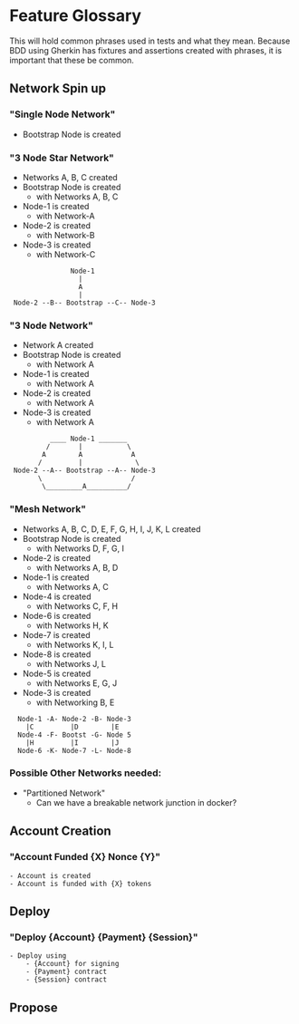 # Feature Glossary

This will hold common phrases used in tests and what they mean.  Because BDD using Gherkin has fixtures and assertions
created with phrases, it is important that these be common.

## Network Spin up

### "Single Node Network"

 - Bootstrap Node is created

### "3 Node Star Network"

 - Networks A, B, C created
 - Bootstrap Node is created
    - with Networks A, B, C
 - Node-1 is created
    - with Network-A
 - Node-2 is created
    - with Network-B
 - Node-3 is created
    - with Network-C

```
               Node-1
                 |
                 A
                 |
 Node-2 --B-- Bootstrap --C-- Node-3
```

### "3 Node Network"

 - Network A created
 - Bootstrap Node is created
    - with Network A
 - Node-1 is created
    - with Network A
 - Node-2 is created
    - with Network A
 - Node-3 is created
    - with Network A
```
          ____ Node-1 _______
         /       |           \
        A        A            A
       /         |             \
 Node-2 --A-- Bootstrap --A-- Node-3
       \                      /
        \_________A__________/
```

### "Mesh Network"

 - Networks A, B, C, D, E, F, G, H, I, J, K, L created
 - Bootstrap Node is created
    - with Networks D, F, G, I
 - Node-2 is created
    - with Networks A, B, D
 - Node-1 is created
    - with Networks A, C
 - Node-4 is created
    - with Networks C, F, H
 - Node-6 is created
    - with Networks H, K
 - Node-7 is created
    - with Networks K, I, L
 - Node-8 is created
    - with Networks J, L
 - Node-5 is created
    - with Networks E, G, J
 - Node-3 is created
    - with Networking B, E


```
  Node-1 -A- Node-2 -B- Node-3
    |C         |D        |E
  Node-4 -F- Bootst -G- Node 5
    |H         |I        |J
  Node-6 -K- Node-7 -L- Node-8
```

### Possible Other Networks needed:

 - "Partitioned Network"
   - Can we have a breakable network junction in docker?

## Account Creation

### "Account Funded {X} Nonce {Y}"

    - Account is created
    - Account is funded with {X} tokens

## Deploy

### "Deploy {Account} {Payment} {Session}"

    - Deploy using
        - {Account} for signing
        - {Payment} contract
        - {Session} contract

## Propose

